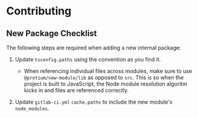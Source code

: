 # Contributing

## New Package Checklist

The following steps are required when adding a new internal package:

1. Update `tsconfig.paths` using the convention as you find it.
    - When referencing individual files across modules, make sure to use `@protium/new-module/lib` as opposed to `src`. This is so when the project is built to JavaScript, the Node module resolution algoritm kicks in and files are referenced correctly.

2. Update `gitlab-ci.yml` `cache.paths` to include the new module's `node_modules`.
